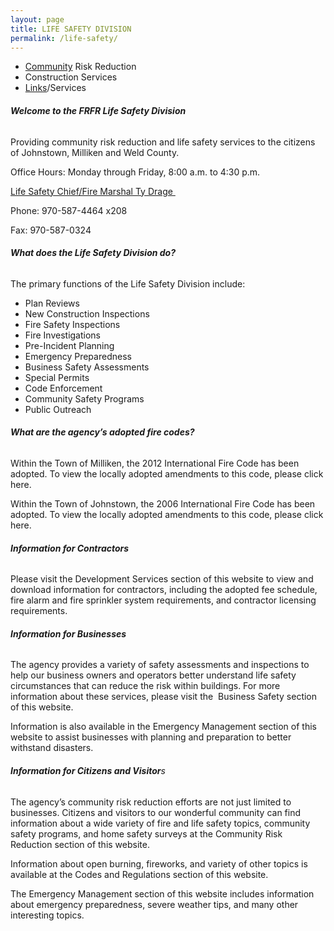 ```yaml
---
layout: page
title: LIFE SAFETY DIVISION
permalink: /life-safety/
---
```


* [Community](/resources/community)&nbsp;Risk Reduction
* Construction Services
* [Links](/resources/links)/Services

###### **Welcome to the FRFR Life Safety Division**

Providing community risk reduction and life safety services to the citizens of Johnstown, Milliken and Weld County.

Office Hours: Monday through Friday, 8:00 a.m. to 4:30 p.m.

[Life Safety Chief/Fire Marshal Ty Drage&nbsp;](mailto:tdrage@frfr.co?subject=Website%20Inquiry)

Phone: 970-587-4464 x208

Fax: 970-587-0324

###### **What does the Life Safety Division do?**

The primary functions of the Life Safety Division include:

* Plan Reviews
* New Construction Inspections
* Fire Safety Inspections
* Fire Investigations
* Pre-Incident Planning
* Emergency Preparedness
* Business Safety Assessments
* Special Permits
* Code Enforcement
* Community Safety Programs
* Public Outreach

###### **What are the agency’s adopted fire codes?**

Within the Town of Milliken, the 2012 International Fire Code has been adopted. To view the locally adopted amendments to this code, please click here.

Within the Town of Johnstown, the 2006 International Fire Code has been adopted. To view the locally adopted amendments to this code, please click here.

###### **Information for Contractors**

Please visit the Development Services section of this website to view and download information for contractors, including the adopted fee schedule, fire alarm and fire sprinkler system requirements, and contractor licensing requirements.

###### **Information for Businesses**

The agency provides a variety of safety assessments and inspections to help our business owners and operators better understand life safety circumstances that can reduce the risk within buildings. For more information about these services, please visit the &nbsp;Business Safety section of this website.

Information is also available in the Emergency Management section of this website to assist businesses with planning and preparation to better withstand disasters.

###### **Information for Citizens and Visitor**s

The agency’s community risk reduction efforts are not just limited to businesses. Citizens and visitors to our wonderful community can find information about a wide variety of fire and life safety topics, community safety programs, and home safety surveys at the Community Risk Reduction section of this website.

Information about open burning, fireworks, and variety of other topics is available at the Codes and Regulations section of this website.

The Emergency Management section of this website includes information about emergency preparedness, severe weather tips, and many other interesting topics.